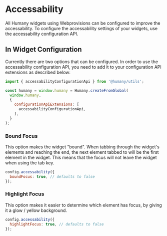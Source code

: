 # Accessability
All Humany widgets using Webprovisions can be configured to improve the accessability.
To configure the accessability settings of your widgets, use the accessability configuration API.

## In Widget Configuration
Currently there are two options that can be configured. In order to use the accessability configuration API, you need to add it to your configuration API extensions as described below:

```javascript
import { accessabilityConfigurationApi } from '@humany/utils';

const humany = window.humany = Humany.createFromGlobal(
  window.humany, 
  { 
    configurationApiExtensions: [
      accessabilityConfigurationApi,
    ],
  }
);
```

### Bound Focus
This option makes the widget "bound". When tabbing through the widget's elements and reaching the end, the next element tabbed to will be the first element in the widget.
This means that the focus will not leave the widget when using the tab key.

```javascript
config.accessability({
  boundFocus: true, // defaults to false
});
```

### Highlight Focus
This option makes it easier to determine which element has focus, by giving it a glow / yellow background.

```javascript
config.accessability({
  highlightFocus: true, // defaults to false
});
```
